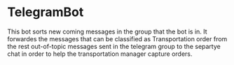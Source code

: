# TelegramBot
This bot sorts new coming messages in the group that the bot is in. It forwardes the messages that can be classified as Transportation order from the rest out-of-topic messages sent in the telegram group to the separtye chat in order to help the transportation manager capture orders.
